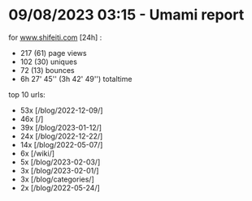 # 09/08/2023 03:15 - Umami report
for www.shifeiti.com [24h] :

 - 217 (61) page views
 - 102 (30) uniques
 - 72 (13) bounces
 - 6h 27' 45'' (3h 42' 49'') totaltime


top 10 urls:
 - 53x [/blog/2022-12-09/]
 - 46x [/]
 - 39x [/blog/2023-01-12/]
 - 24x [/blog/2022-12-22/]
 - 14x [/blog/2022-05-07/]
 - 6x [/wiki/]
 - 5x [/blog/2023-02-03/]
 - 3x [/blog/2023-02-01/]
 - 3x [/blog/categories/]
 - 2x [/blog/2022-05-24/]


